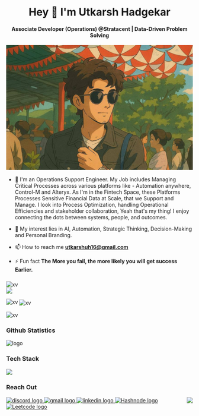 <h1 align="center">Hey 👋 I'm Utkarsh Hadgekar</h1>
<h4 align="center"> Associate Developer (Operations) @Stratacent | Data-Driven Problem Solving
</h4>

<div align="center">
  <img src="https://github.com/utkarsh-1602/utkarsh-1602/blob/main/profilepic.png?raw=true" alt="Profile Image" width="600" />
</div>


- 🔭 I'm an Operations Support Engineer. My Job includes Managing Critical Processes across various platforms like - Automation anywhere, Control-M and Alteryx. As I'm in the Fintech Space, these Platforms Processes Sensitive Financial Data at Scale, that we Support and Manage. I look into Process Optimization, handling Operational Efficiencies and stakeholder collaboration, Yeah that's my thing! I enjoy connecting the dots between systems, people, and outcomes.

- 🌱 My interest lies in AI, Automation, Strategic Thinking, Decision-Making and Personal Branding.

- 📫 How to reach me **utkarshuh16@gmail.com**

- ⚡ Fun fact **The More you fail, the more likely you will get success Earlier.**

###
<p align="left"> 
  <img src="https://komarev.com/ghpvc/?username=utkarsh-1602&label=Profile%20views&color=0e75b6&style=flat" alt="xv" /> 
  <img src="https://img.shields.io/github/stars/utkarsh-1602?affiliations=OWNER&color=%23ffe411&label=github%20stars&logo=github&logoColor=%23fffFF&style=flat" style="margin: 0 auto; display: block;" />
</p>
<p><img align="left" src="https://github-readme-stats.vercel.app/api/top-langs?username=utkarsh-1602&show_icons=true&locale=en&layout=compact" alt="xv" /></p>
<p>&nbsp;<img align="center" src="https://github-readme-stats.vercel.app/api?username=utkarsh-1602&show_icons=true&locale=en" alt="xv" /></p>
<p><img align="center" src="https://github-readme-streak-stats.herokuapp.com/?user=utkarsh-1602&" alt="xv" /></p>
<h3 align="left">Github Statistics</h3>
<p align="left"><img src="https://github-profile-trophy.vercel.app/?username=utkarsh-1602&theme=discord&column=8&margin-w=10&margin-h=10" alt="logo" /></p>

###  Tech Stack 

 <a href="https://skillicons.dev" align="center">
    <img align="center" src="https://skillicons.dev/icons?i=typescript,c,cpp,py,java,html,css,bootstrap,tailwind,js,react,nextjs,nodejs,express,mysql,postgres,mongodb,git,github,firebase,appwrite,ps,figma,discord,vite,linux,docker,redux,solidity" />
  </a>


### Reach Out

<img align="right" height="150" src="https://media.tenor.com/5UGuQ1T3DDsAAAAC/naruto-anime.gif"  />

<div align="left">
  <a href="utkarsh#9835" target="_blank">
    <img src="https://img.shields.io/static/v1?message=utkarsh9835&logo=discord&label=&color=7289DA&logoColor=white&labelColor=&style=for-the-badge" height="35" alt="discord logo"  />
  </a>
  <a href="utkarshuh16@gmail.com" target="_blank">
    <img src="https://img.shields.io/static/v1?message=utkarshuh16@gmail.com&logo=gmail&label=&color=D14836&logoColor=white&labelColor=&style=for-the-badge" height="35" alt="gmail logo"  />
  </a>
  <a href="https://www.linkedin.com/in/utkarsh-hadgekar-9a0b411a5/" target="_blank">
    <img src="https://img.shields.io/static/v1?message=LinkedIn&logo=linkedin&label=&color=0077B5&logoColor=white&labelColor=&style=for-the-badge" height="35" alt="linkedin logo"  />
  </a>
<a href="https://hashnode.com/@utkarshAI" target="_blank">
<img src="https://img.shields.io/badge/Hashnode-2962FF?style=for-the-badge&logo=hashnode&logoColor=white" height="35" alt="Hashnode logo"  />
</a>
<a href="https://leetcode.com/utkarsh_uh/" target="_blank">
<img src="https://img.shields.io/badge/LeetCode-000000?style=for-the-badge&logo=LeetCode&logoColor=#d16c06" height="35" alt="Leetcode logo"  />
</a>
</div>

###

<br clear="both">
